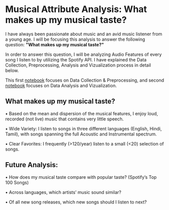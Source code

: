 # Musical Attribute Analysis: What makes up my musical taste?

I have always been passionate about music and an avid music listener from a young age. I will be focusing this analysis to answer the following question: **"What makes up my musical taste?"**

In order to answer this question, I will be analyzing Audio Features of every song I listen to by utilizing the Spotify API. I have explained the Data Collection, Preprocessing, Analysis and Vizualization process in detail below.

This first [notebook](https://github.com/sreegp/Musical-Attribute-Analysis/blob/master/Musical%20Attribute%20Analysis%20-%20Data%20Collection%20%26%20Preprocessing.ipynb) focuses on Data Collection & Preprocessing, and second [notebook](https://github.com/sreegp/Musical-Attribute-Analysis/blob/master/Musical%20Attribute%20Analysis%20-%20Data%20Analysis%20%26%20Visualization.ipynb) focuses on Data Analysis and Vizualization. 

## What makes up my musical taste?
• Based on the mean and dispersion of the musical features, I enjoy loud, recorded
(not live) music that contains very little speech.

• Wide Variety: I listen to songs in three different languages (English, Hindi, Tamil),
with songs spanning the full Acoustic and Instrumental spectrum.

• Clear Favorites: I frequently (>120/year) listen to a small (<20) selection of songs.

## Future Analysis:
• How does my musical taste compare with popular taste? (Spotify’s Top 100 Songs)

• Across languages, which artists’ music sound similar?

• Of all new song releases, which new songs should I listen to next?
